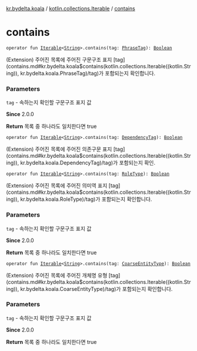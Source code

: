 [kr.bydelta.koala](../index.md) / [kotlin.collections.Iterable](index.md) / [contains](./contains.md)

# contains

`operator fun `[`Iterable`](https://kotlinlang.org/api/latest/jvm/stdlib/kotlin.collections/-iterable/index.html)`<`[`String`](https://kotlinlang.org/api/latest/jvm/stdlib/kotlin/-string/index.html)`>.contains(tag: `[`PhraseTag`](../-phrase-tag/index.md)`): `[`Boolean`](https://kotlinlang.org/api/latest/jvm/stdlib/kotlin/-boolean/index.html)

(Extension) 주어진 목록에 주어진 구문구조 표지 [tag](contains.md#kr.bydelta.koala$contains(kotlin.collections.Iterable((kotlin.String)), kr.bydelta.koala.PhraseTag)/tag)가 포함되는지 확인합니다.

### Parameters

`tag` - 속하는지 확인할 구문구조 표지 값

**Since**
2.0.0

**Return**
목록 중 하나라도 일치한다면 true

`operator fun `[`Iterable`](https://kotlinlang.org/api/latest/jvm/stdlib/kotlin.collections/-iterable/index.html)`<`[`String`](https://kotlinlang.org/api/latest/jvm/stdlib/kotlin/-string/index.html)`>.contains(tag: `[`DependencyTag`](../-dependency-tag/index.md)`): `[`Boolean`](https://kotlinlang.org/api/latest/jvm/stdlib/kotlin/-boolean/index.html)

(Extension) 주어진 목록에 주어진 의존구문 표지 [tag](contains.md#kr.bydelta.koala$contains(kotlin.collections.Iterable((kotlin.String)), kr.bydelta.koala.DependencyTag)/tag)가 포함되는지 확인.

`operator fun `[`Iterable`](https://kotlinlang.org/api/latest/jvm/stdlib/kotlin.collections/-iterable/index.html)`<`[`String`](https://kotlinlang.org/api/latest/jvm/stdlib/kotlin/-string/index.html)`>.contains(tag: `[`RoleType`](../-role-type/index.md)`): `[`Boolean`](https://kotlinlang.org/api/latest/jvm/stdlib/kotlin/-boolean/index.html)

(Extension) 주어진 목록에 주어진 의미역 표지 [tag](contains.md#kr.bydelta.koala$contains(kotlin.collections.Iterable((kotlin.String)), kr.bydelta.koala.RoleType)/tag)가 포함되는지 확인합니다.

### Parameters

`tag` - 속하는지 확인할 구문구조 표지 값

**Since**
2.0.0

**Return**
목록 중 하나라도 일치한다면 true

`operator fun `[`Iterable`](https://kotlinlang.org/api/latest/jvm/stdlib/kotlin.collections/-iterable/index.html)`<`[`String`](https://kotlinlang.org/api/latest/jvm/stdlib/kotlin/-string/index.html)`>.contains(tag: `[`CoarseEntityType`](../-coarse-entity-type/index.md)`): `[`Boolean`](https://kotlinlang.org/api/latest/jvm/stdlib/kotlin/-boolean/index.html)

(Extension) 주어진 목록에 주어진 개체명 유형 [tag](contains.md#kr.bydelta.koala$contains(kotlin.collections.Iterable((kotlin.String)), kr.bydelta.koala.CoarseEntityType)/tag)가 포함되는지 확인합니다.

### Parameters

`tag` - 속하는지 확인할 구문구조 표지 값

**Since**
2.0.0

**Return**
목록 중 하나라도 일치한다면 true

